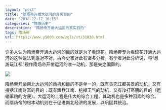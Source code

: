 ```yaml
---
layout: "post"
title: "隋炀帝开凿大运河的真实目的"
date: "2018-12-17 16:15"
categories: "隋唐历史"
description: "隋炀帝开凿大运河的真实目的"
tags: 隋炀帝
url: https://www.y5000.com/zgls/st/31838.html
---
```






许多人认为隋炀帝开通大运河的目的就是为了看琼花。隋炀帝专为看琼花开通大运河的这种说法到底对不对，古今史家对此有诸多分析。有学者对此分析说，将“想游玩江都”视作隋炀帝开凿运河的唯一动机，那是失之偏颇的。

![](https://img.y5000.com/uploads/allimg/180806/8-1PP6132K2W1.jpg)

隋炀帝开凿南北大运河的动机和目的不是单一的，既有贪恋江都美景的动机，又有搜括江南财富的目的；既有耀兵江南、挖掉王气的动机，又有攻打高丽的目的（运输军粮的方便）。大运河的工程是伟大的综合工程，其动机也是多种因素的综合。而隋炀帝的根本动机则在于促进南北经济的发展，以巩固其统治。
